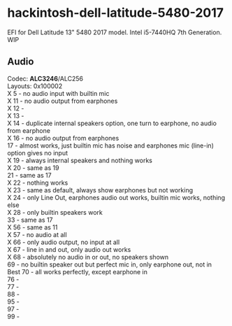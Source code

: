 # hackintosh-dell-latitude-5480-2017
EFI for Dell Latitude 13" 5480 2017 model. Intel i5-7440HQ 7th Generation. WIP

## Audio
Codec: **ALC3246**/ALC256<br>
Layouts: 0x100002<br>
X 5 - no audio input with builtin mic<br>
X 11 - no audio output from earphones<br>
X 12 - <br>
X 13 - <br>
X 14 - duplicate internal speakers option, one turn to earphone, no audio from earphone<br>
X 16 - no audio output from earphones<br>
17 - almost works, just builtin mic has noise and earphones mic (line-in) option gives no input<br>
X 19 - always internal speakers and nothing works<br>
X 20 - same as 19<br>
21 - same as 17<br>
X 22 - nothing works<br>
X 23 - same as default, always show earphones but not working<br>
X 24 - only Line Out, earphones audio out works, builtin mic works, nothing else<br>
X 28 - only builtin speakers work<br>
33 - same as 17<br>
X 56 - same as 11<br>
X 57 - no audio at all<br>
X 66 - only audio output, no input at all<br>
X 67 - line in and out, only audio out works<br>
X 68 - absolutely no audio in or out, no speakers shown<br>
69 - no builtin speaker out but perfect mic in, only earphone out, not in<br>
Best 70 - all works perfectly, except earphone in<br>
76 - <br>
77 - <br>
88 - <br>
95 - <br>
97 - <br>
99 - <br>
